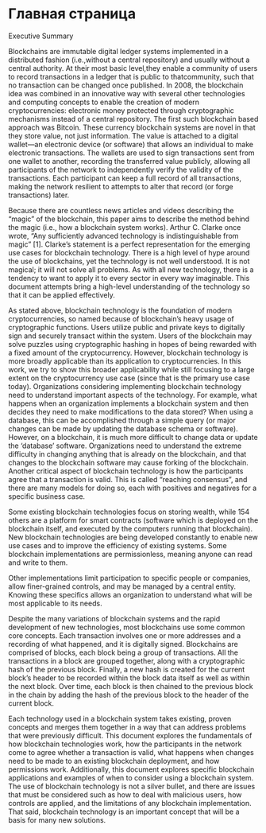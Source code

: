 # Главная страница

  
Executive Summary

Blockchains are immutable digital ledger systems implemented in a distributed fashion \(i.e.,without a central repository\) and usually without a central authority. At their most basic level,they enable a community of users to record transactions in a ledger that is public to thatcommunity, such that no transaction can be changed once published. In 2008, the blockchain idea was combined in an innovative way with several other technologies and computing concepts to enable the creation of modern cryptocurrencies: electronic money protected through cryptographic mechanisms instead of a central repository. The first such blockchain based approach was Bitcoin. These currency blockchain systems are novel in that they store value, not just information. The value is attached to a digital wallet—an electronic device \(or software\) that allows an individual to make electronic transactions. The wallets are used to sign transactions sent from one wallet to another, recording the transferred value publicly, allowing all participants of the network to independently verify the validity of the transactions. Each participant can keep a full record of all transactions, making the network resilient to attempts to alter that record \(or forge transactions\) later.

Because there are countless news articles and videos describing the “magic” of the blockchain, this paper aims to describe the method behind the magic \(i.e., how a blockchain system works\). Arthur C. Clarke once wrote, “Any sufficiently advanced technology is indistinguishable from magic” \[1\]. Clarke’s statement is a perfect representation for the emerging use cases for blockchain technology. There is a high level of hype around the use of blockchains, yet the technology is not well understood. It is not magical; it will not solve all problems. As with all new technology, there is a tendency to want to apply it to every sector in every way imaginable. This document attempts bring a high-level understanding of the technology so that it can be applied effectively.

As stated above, blockchain technology is the foundation of modern cryptocurrencies, so named because of blockchain’s heavy usage of cryptographic functions. Users utilize public and private keys to digitally sign and securely transact within the system. Users of the blockchain may solve puzzles using cryptographic hashing in hopes of being rewarded with a fixed amount of the cryptocurrency. However, blockchain technology is more broadly applicable than its application to cryptocurrencies. In this work, we try to show this broader applicability while still focusing to a large extent on the cryptocurrency use case \(since that is the primary use case today\). Organizations considering implementing blockchain technology need to understand important aspects of the technology. For example, what happens when an organization implements a blockchain system and then decides they need to make modifications to the data stored? When using a database, this can be accomplished through a simple query \(or major changes can be made by updating the database schema or software\). However, on a blockchain, it is much more difficult to change data or update the ‘database’ software. Organizations need to understand the extreme difficulty in changing anything that is already on the blockchain, and that changes to the blockchain software may cause forking of the blockchain. Another critical aspect of blockchain technology is how the participants agree that a transaction is valid. This is called “reaching  consensus”, and there are many models for doing so, each with positives and negatives for a  specific business case.

Some existing blockchain technologies focus on storing wealth, while 154 others are a platform for smart contracts \(software which is deployed on the blockchain itself, and executed by the computers running that blockchain\). New blockchain technologies are being developed constantly to enable new use cases and to improve the efficiency of existing systems. Some blockchain implementations are permissionless, meaning anyone can read and write to them.

Other implementations limit participation to specific people or companies, allow finer-grained  controls, and may be managed by a central entity. Knowing these specifics allows an organization to understand what will be most applicable to its needs.

Despite the many variations of blockchain systems and the rapid development of new technologies, most blockchains use some common core concepts. Each transaction involves one  or more addresses and a recording of what happened, and it is digitally signed. Blockchains are comprised of blocks, each block being a group of transactions. All the transactions in a block are grouped together, along with a cryptographic hash of the previous block. Finally, a new hash is created for the current block’s header to be recorded within the block data itself as well as within the next block. Over time, each block is then chained to the previous block in the chain by adding the hash of the previous block to the header of the current block.

Each technology used in a blockchain system takes existing, proven concepts and merges them  together in a way that can address problems that were previously difficult. This document explores the fundamentals of how blockchain technologies work, how the participants in the network come to agree whether a transaction is valid, what happens when changes need to be made to an existing blockchain deployment, and how permissions work. Additionally, this document explores specific blockchain applications and examples of when to consider using a blockchain system. The use of blockchain technology is not a silver bullet, and there are issues that must be considered such as how to deal with malicious users, how controls are applied, and the limitations of any blockchain implementation. That said, blockchain technology is an important concept that will be a basis for many new solutions.



